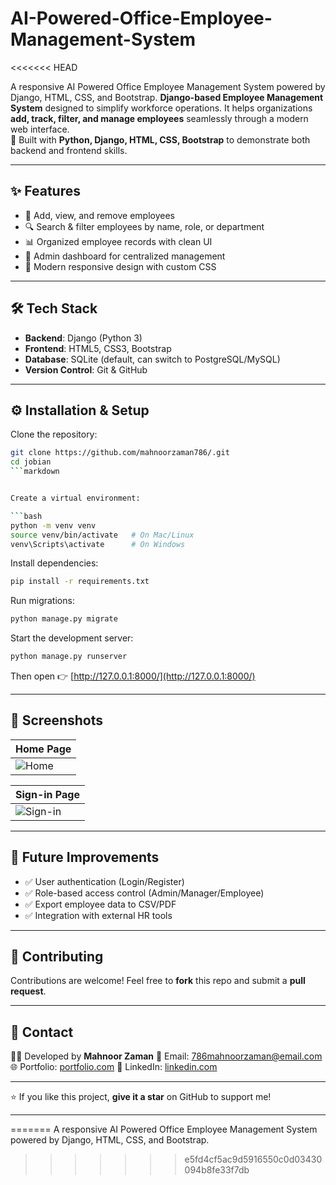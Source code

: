 # AI-Powered-Office-Employee-Management-System
<<<<<<< HEAD

A responsive AI Powered Office Employee Management System powered by Django, HTML, CSS, and Bootstrap.
**Django-based Employee Management System** designed to simplify workforce operations. It helps organizations **add, track, filter, and manage employees** seamlessly through a modern web interface.  
🚀 Built with **Python, Django, HTML, CSS, Bootstrap** to demonstrate both backend and frontend skills.

---

## ✨ Features

- 👤 Add, view, and remove employees  
- 🔍 Search & filter employees by name, role, or department  
- 📊 Organized employee records with clean UI  
- 🏢 Admin dashboard for centralized management  
- 🎨 Modern responsive design with custom CSS  

---

## 🛠️ Tech Stack

- **Backend**: Django (Python 3)  
- **Frontend**: HTML5, CSS3, Bootstrap  
- **Database**: SQLite (default, can switch to PostgreSQL/MySQL)  
- **Version Control**: Git & GitHub  

---

## ⚙️ Installation & Setup

Clone the repository:

```bash
git clone https://github.com/mahnoorzaman786/.git
cd jobian
```markdown


Create a virtual environment:

```bash
python -m venv venv
source venv/bin/activate   # On Mac/Linux
venv\Scripts\activate      # On Windows
```

Install dependencies:

```bash
pip install -r requirements.txt
```

Run migrations:

```bash
python manage.py migrate
```

Start the development server:

```bash
python manage.py runserver
```

Then open 👉 [http://127.0.0.1:8000/](http://127.0.0.1:8000/)

---

## 📸 Screenshots

|  Home Page                      |
| -----------------------------  |
| ![Home](home.png)  |


|  Sign-in Page                       |
| ---------------------------------- |
 | ![Sign-in](signin.png) |
---

## 🔮 Future Improvements

* ✅ User authentication (Login/Register)
* ✅ Role-based access control (Admin/Manager/Employee)
* ✅ Export employee data to CSV/PDF
* ✅ Integration with external HR tools

---

## 🤝 Contributing

Contributions are welcome! Feel free to **fork** this repo and submit a **pull request**.

---

## 📧 Contact

👨‍💻 Developed by **Mahnoor Zaman**
📩 Email: [786mahnoorzaman@email.com](mailto:yourname@email.com)
🌐 Portfolio: [portfolio.com](https://yourportfolio.com)
💼 LinkedIn: [linkedin.com](https://linkedin.com/in/yourprofile)

---

⭐ If you like this project, **give it a star** on GitHub to support me!


---
=======
 A responsive AI Powered Office Employee Management System powered by Django, HTML, CSS, and Bootstrap.
>>>>>>> e5fd4cf5ac9d5916550c0d03430094b8fe33f7db
